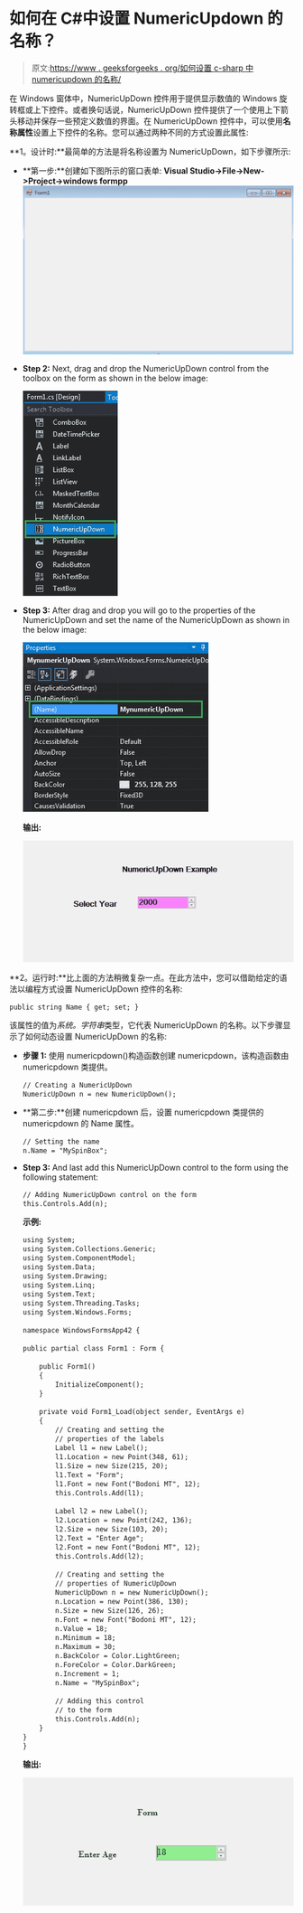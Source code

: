 # 如何在 C#中设置 NumericUpdown 的名称？

> 原文:[https://www . geeksforgeeks . org/如何设置 c-sharp 中 numericupdown 的名称/](https://www.geeksforgeeks.org/how-to-set-the-name-of-the-numericupdown-in-c-sharp/)

在 Windows 窗体中，NumericUpDown 控件用于提供显示数值的 Windows 旋转框或上下控件。或者换句话说，NumericUpDown 控件提供了一个使用上下箭头移动并保存一些预定义数值的界面。在 NumericUpDown 控件中，可以使用**名称属性**设置上下控件的名称。您可以通过两种不同的方式设置此属性:

**1。设计时:**最简单的方法是将名称设置为 NumericUpDown，如下步骤所示:

*   **第一步:**创建如下图所示的窗口表单:
    **Visual Studio->File->New->Project->windows formpp**
    ![](img/de9202f1f4646167e60ea580d67273d9.png)
*   **Step 2:** Next, drag and drop the NumericUpDown control from the toolbox on the form as shown in the below image:

    ![](img/7e6793c7707d6f751dd57d4d9f670dfe.png)

*   **Step 3:** After drag and drop you will go to the properties of the NumericUpDown and set the name of the NumericUpDown as shown in the below image:

    ![](img/52ca27a27c714f012279bc3d4504de7a.png)

    **输出:**

    ![](img/ad1ea13d4085bf23ec28e4f33b5bdaac.png)

**2。运行时:**比上面的方法稍微复杂一点。在此方法中，您可以借助给定的语法以编程方式设置 NumericUpDown 控件的名称:

```
public string Name { get; set; }
```

该属性的值为*系统。字符串*类型，它代表 NumericUpDown 的名称。以下步骤显示了如何动态设置 NumericUpDown 的名称:

*   **步骤 1:** 使用 numericpdown()构造函数创建 numericpdown，该构造函数由 numericpdown 类提供。

    ```
    // Creating a NumericUpDown
    NumericUpDown n = new NumericUpDown();

    ```

*   **第二步:**创建 numericpdown 后，设置 numericpdown 类提供的 numericpdown 的 Name 属性。

    ```
    // Setting the name
    n.Name = "MySpinBox";

    ```

*   **Step 3:** And last add this NumericUpDown control to the form using the following statement:

    ```
    // Adding NumericUpDown control on the form
    this.Controls.Add(n);

    ```

    **示例:**

    ```
    using System;
    using System.Collections.Generic;
    using System.ComponentModel;
    using System.Data;
    using System.Drawing;
    using System.Linq;
    using System.Text;
    using System.Threading.Tasks;
    using System.Windows.Forms;

    namespace WindowsFormsApp42 {

    public partial class Form1 : Form {

        public Form1()
        {
            InitializeComponent();
        }

        private void Form1_Load(object sender, EventArgs e)
        {
            // Creating and setting the 
            // properties of the labels
            Label l1 = new Label();
            l1.Location = new Point(348, 61);
            l1.Size = new Size(215, 20);
            l1.Text = "Form";
            l1.Font = new Font("Bodoni MT", 12);
            this.Controls.Add(l1);

            Label l2 = new Label();
            l2.Location = new Point(242, 136);
            l2.Size = new Size(103, 20);
            l2.Text = "Enter Age";
            l2.Font = new Font("Bodoni MT", 12);
            this.Controls.Add(l2);

            // Creating and setting the 
            // properties of NumericUpDown
            NumericUpDown n = new NumericUpDown();
            n.Location = new Point(386, 130);
            n.Size = new Size(126, 26);
            n.Font = new Font("Bodoni MT", 12);
            n.Value = 18;
            n.Minimum = 18;
            n.Maximum = 30;
            n.BackColor = Color.LightGreen;
            n.ForeColor = Color.DarkGreen;
            n.Increment = 1;
            n.Name = "MySpinBox";

            // Adding this control
            // to the form
            this.Controls.Add(n);
        }
    }
    }
    ```

    **输出:**

    ![](img/08409d5c405f1f8c14492a1162a08225.png)
